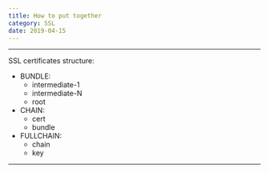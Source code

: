 ```yaml
---
title: How to put together
category: SSL
date: 2019-04-15
---
```


-----

SSL certificates structure:
* BUNDLE:
  * intermediate-1
  * intermediate-N
  * root
* CHAIN:
  * cert
  * bundle
* FULLCHAIN:
  *	chain
  * key

-----